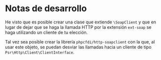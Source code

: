 # Notas de desarrollo

He visto que es posible crear una clase que extiende `\SoapClient` y que en lugar de dejar que se haga
la llamada HTTP por la extensión `ext-soap` se haga utilizando un cliente de tu elección.

Tal vez sea posible crear la librería `phpcfdi/http-soapclient` con la que, al usar este objeto, se puedan
desviar las llamadas hacia un cliente de tipo `Psr\Http\Client\ClientInterface`.
